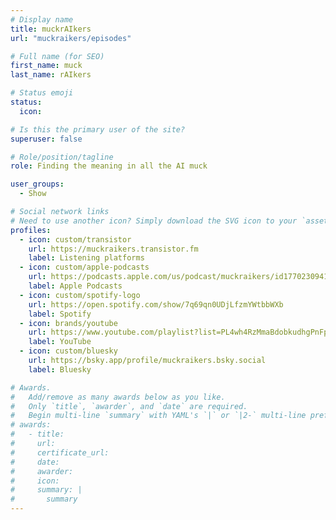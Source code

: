 ```yaml
---
# Display name
title: muckrAIkers
url: "muckraikers/episodes"

# Full name (for SEO)
first_name: muck
last_name: rAIkers

# Status emoji
status: 
  icon: 

# Is this the primary user of the site?
superuser: false

# Role/position/tagline
role: Finding the meaning in all the AI muck

user_groups:
  - Show

# Social network links
# Need to use another icon? Simply download the SVG icon to your `assets/media/icons/` folder.
profiles:
  - icon: custom/transistor
    url: https://muckraikers.transistor.fm
    label: Listening platforms
  - icon: custom/apple-podcasts
    url: https://podcasts.apple.com/us/podcast/muckraikers/id1770230941
    label: Apple Podcasts
  - icon: custom/spotify-logo
    url: https://open.spotify.com/show/7q69qn0UDjLfzmYWtbbWXb
    label: Spotify
  - icon: brands/youtube
    url: https://www.youtube.com/playlist?list=PL4wh4RzMmaBdobkudhgPnFpVfZzhM6bWa
    label: YouTube
  - icon: custom/bluesky
    url: https://bsky.app/profile/muckraikers.bsky.social
    label: Bluesky

# Awards.
#   Add/remove as many awards below as you like.
#   Only `title`, `awarder`, and `date` are required.
#   Begin multi-line `summary` with YAML's `|` or `|2-` multi-line prefix and indent 2 spaces below.
# awards:
#   - title: 
#     url: 
#     certificate_url: 
#     date: 
#     awarder: 
#     icon: 
#     summary: |
#       summary
---
```

